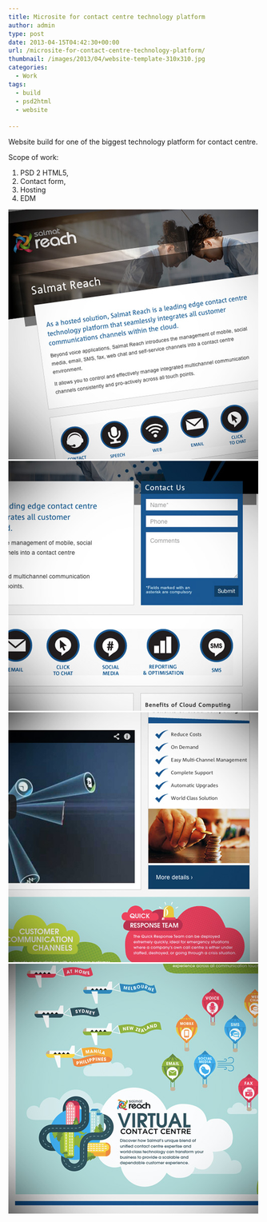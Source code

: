 ```yaml
---
title: Microsite for contact centre technology platform
author: admin
type: post
date: 2013-04-15T04:42:30+00:00
url: /microsite-for-contact-centre-technology-platform/
thumbnail: /images/2013/04/website-template-310x310.jpg
categories:
  - Work
tags:
  - build
  - psd2html
  - website

---
```

Website build for one of the biggest technology platform for contact centre.

<!--more-->

Scope of work:

  1. PSD 2 HTML5,
  2. Contact form,
  3. Hosting
  4. EDM

![](/images/2013/04/website-template.jpg)
![](/images/2013/04/b1.jpg)
![](/images/2013/04/b2.jpg)
![](/images/2013/04/b3.jpg)
